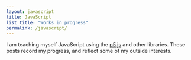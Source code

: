 ```yaml
---
layout: javascript
title: JavaScript
list_title: "Works in progress"
permalink: /javascript/
---
```


I am teaching myself JavaScript using the [p5.js][] and other
libraries. These posts record my progress, and reflect some of my
outside interests.

[p5.js]: https://p5js.org/
